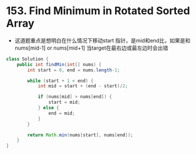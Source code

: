 # 153. Find Minimum in Rotated Sorted Array

- 这道题重点是想明白在什么情况下移动start 指针，是mid和end比，如果是和nums[mid-1] or nums[mid+1] 当target在最右边或最左边时会出错

```java
class Solution {
    public int findMin(int[] nums) {
        int start = 0, end = nums.length-1;

        while (start + 1 < end) {
            int mid = start + (end - start)/2;

            if (nums[mid] > nums[end]) {
                start = mid;
            } else {
                end = mid;
            }
        }

        return Math.min(nums[start], nums[end]);
    }
}
```